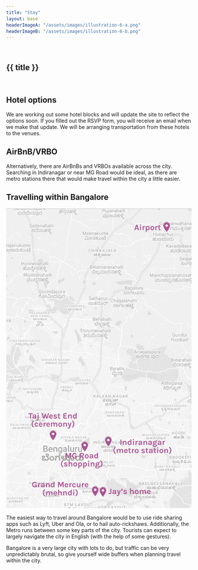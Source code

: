 ```yaml
---
title: "Stay"
layout: base
headerImageA: "/assets/images/illustration-6-a.png"
headerImageB: "/assets/images/illustration-6-b.png"
---
```


<section class="page__header">
    <figure class="header__image left"><img src="{{ headerImageA }}" alt=""></figure>
    <h1 class="header__title">{{ title }}</h1>
    <figure class="header__image right"><img src="{{ headerImageB }}" alt=""></figure>
</section>
<section class="page__section">
    <article class="page__row">
        <div class="page__column">
            <h2 class="page__title">Hotel options</h2>
        </div>
        <div class="page__column">
            <p class="page__description">We are working out some hotel blocks and will update the site to reflect the options soon. If you filled out the RSVP form, you will receive an email when we make that update. We will be arranging transportation from these hotels to the venues.</p>
        </div>
        <!-- <div class="page__column">
            <h3 class="page__description-title">Grand Mercure</h3>
            <p class="page__description">Nisi, posuere cursus laoreet urna interdum aenean dis non. Eget cursus facilisis etiam gravida. Sit nunc tincidunt dolor nunc mattis a id duis. Convallis neque, aliquet lacus aenean vitae, est justo, diam, ut.</p>
            <div class="page__buttons">
                <a href="" class="page__button">Visit website</a>
                <a href="" class="page__button">View on map</a>
            </div>
        </div> -->
    </article>
    <article class="page__row">
        <div class="page__column">
            <h2 class="page__title">AirBnB/VRBO</h2>
        </div>
        <div class="page__column">
            <p class="page__description">Alternatively, there are AirBnBs and VRBOs available across the city. Searching in Indiranagar or near MG Road would be ideal, as there are metro stations there that would make travel within the city a little easier.</p>
        </div>
    </article>
    <article class="page__row">
        <div class="page__column">
            <h2 class="page__title">Travelling within Bangalore</h2>
            <img class="page__image" src="/assets/images/map-labelled.jpg" alt="bangalore-map">
        </div>
        <div class="page__column">
            <p class="page__description">The easiest way to travel around Bangalore would be to use ride sharing apps such as Lyft, Uber and Ola, or to hail auto-rickshaws. Additionally, the Metro runs between some key parts of the city. Tourists can expect to largely navigate the city in English (with the help of some gestures). </p>
            <p class="page__description">Bangalore is a very large city with lots to do, but traffic can be very unpredictably brutal, so give yourself wide buffers when planning travel within the city. </p>
        </div>
    </article>
</section>

